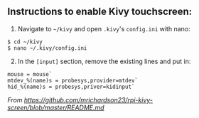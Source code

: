 ## Instructions to enable Kivy touchscreen:

1. Navigate to `~/kivy` and open `.kivy`'s `config.ini` with nano:
```
$ cd ~/kivy
$ nano ~/.kivy/config.ini
````
2. In the `[input]` section, remove the existing lines and put in:
```
mouse = mouse`
mtdev_%(name)s = probesys,provider=mtdev`
hid_%(name)s = probesys,priver=kidinput`
```

*From https://github.com/mrichardson23/rpi-kivy-screen/blob/master/README.md*
